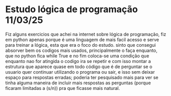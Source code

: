 # Estudo lógica de programação 11/03/25
Fiz alguns exercicios que achei na internet sobre lógica de programação, fiz em python apenas porque é uma linguagem de mais facil acesso e serve para treinar a lógica, esta que era o foco do estudo.
sinto que consegui absorver bem os codigos mais usados, principalmente o faça enquanto, que no python fica while True e no fim coloca-se uma condição que enquanto nao for atingida o codigo ira se repetir
e com isso montar a estrutura que aparece quase em todo código que é de perguntar se o usuario quer continuar utilizando o programa ou sair, e isso sem deixar espaço para respostas erradas;
poderia ter pesquisado mais para ver se tinha alguma maneira de incluir mais respostas as perguntas (porque ficaram limitadas a (s/n)) pra que ficasse mais natural.
